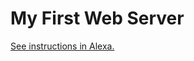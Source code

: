 # My First Web Server
[See instructions in Alexa.](https://alexa.bitmaker.co/cohorts/67/assignments/2029/latest)
